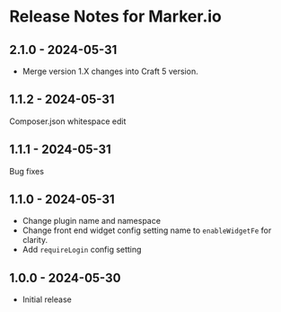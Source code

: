 # Release Notes for Marker.io

## 2.1.0 - 2024-05-31

- Merge version 1.X changes into Craft 5 version.

## 1.1.2 - 2024-05-31

Composer.json whitespace edit

## 1.1.1 - 2024-05-31

Bug fixes

## 1.1.0 - 2024-05-31

- Change plugin name and namespace
- Change front end widget config setting name to `enableWidgetFe` for clarity.
- Add `requireLogin` config setting

## 1.0.0 - 2024-05-30
- Initial release
